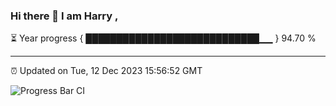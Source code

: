 ### Hi there 👋 I am Harry , 

⏳ Year progress { ████████████████████████████▁▁ } 94.70 %

---

⏰ Updated on Tue, 12 Dec 2023 15:56:52 GMT

![Progress Bar CI](https://github.com/duykhang68/duykhang68/workflows/Progress%20Bar%20CI/badge.svg)
